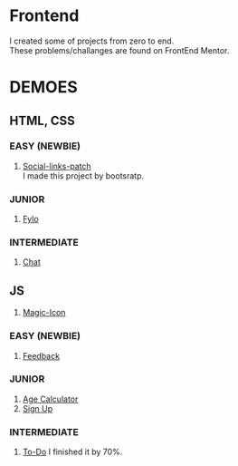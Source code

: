 # Frontend
I created some of projects from zero to end.\
These problems/challanges are found on FrontEnd Mentor.

# DEMOES
## HTML, CSS

### EASY (NEWBIE)
1. [Social-links-patch](https://mhmdhalim.github.io/Frontend/social-links-patch/)\
     I made this project by bootsratp.
### JUNIOR
1. [Fylo](https://mhmdhalim.github.io/Frontend/Fylo/)

### INTERMEDIATE
1. [Chat](https://mhmdhalim.github.io/Frontend/Chat-App/)
   
## JS
1. [Magic-Icon](https://mhmdhalim.github.io/Frontend/Magic-Icon/)
### EASY (NEWBIE)
1. [Feedback](https://mhmdhalim.github.io/Frontend/Feedback/)
### JUNIOR
1. [Age Calculator](https://mhmdhalim.github.io/Frontend/Age-Calculator/)
2. [Sign Up](https://mhmdhalim.github.io/Frontend/Sign-Up/)
### INTERMEDIATE
1. [To-Do](https://mhmdhalim.github.io/Frontend/To-Do/)
   I finished it by 70%.
